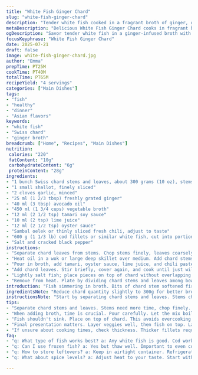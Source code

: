 ```yaml
---
title: "White Fish Ginger Chard"
slug: "white-fish-ginger-chard"
description: "Tender white fish cooked in a fragrant broth of ginger, garlic, and soy-sauce infused chard leaves. The stems soften first to build texture. Broth seasoned with lime juice, fish sauce, and a touch of chili paste. Olive oil finishes the dish, adding subtle richness. Takes roughly 40 minutes from start to finish. Serves four. Ingredients adjusted for balance and spice. A bright, light main course often found in East Asian-inspired meals. Savory, aromatic, with fresh green vegetable notes from Swiss chard. Fish gently poached to maintain delicate texture. A recipe with minimal dairy, nut-free, egg-free, ideal for various diets."
metaDescription: "Delicious White Fish Ginger Chard cooks in fragrant broth. Perfectly poached fish over tender chard. A fresh Asian-inspired main course."
ogDescription: "Savor tender white fish in a ginger-infused broth with chard. Light and aromatic, a must-try for Asian cuisine enthusiasts."
focusKeyphrase: "White Fish Ginger Chard"
date: 2025-07-21
draft: false
image: white-fish-ginger-chard.jpg
author: "Emma"
prepTime: PT25M
cookTime: PT40M
totalTime: PT65M
recipeYield: "4 servings"
categories: ["Main Dishes"]
tags:
- "fish"
- "healthy"
- "dinner"
- "Asian flavors"
keywords:
- "white fish"
- "Swiss chard"
- "ginger broth"
breadcrumb: ["Home", "Recipes", "Main Dishes"]
nutrition: 
 calories: "220"
 fatContent: "10g"
 carbohydrateContent: "6g"
 proteinContent: "28g"
ingredients:
- "1 bunch Swiss chard stems and leaves, about 300 grams (10 oz), stems chopped, leaves roughly chopped"
- "1 small shallot, finely sliced"
- "2 cloves garlic, minced"
- "25 ml (1 2/3 tbsp) freshly grated ginger"
- "40 ml (3 tbsp) avocado oil"
- "450 ml (1 3/4 cups) vegetable broth"
- "12 ml (2 1/2 tsp) tamari soy sauce"
- "10 ml (2 tsp) lime juice"
- "12 ml (2 1/2 tsp) oyster sauce"
- "Sambal oelek or thinly sliced fresh chili, adjust to taste"
- "600 g (1 1/3 lb) cod fillets or similar white fish, cut into portions"
- "Salt and cracked black pepper"
instructions:
- "Separate chard leaves from stems. Chop stems finely, leaves coarsely enough to make about 1.5 liters (6 cups). Set aside."
- "Heat oil in a wok or large deep skillet over medium. Add chard stems, shallot, garlic, and ginger. Sauté gently until stems start to soften, 6 to 7 minutes."
- "Pour in broth, add tamari, oyster sauce, lime juice, and chili paste. Bring to a gentle boil. Cover and let simmer for 7 minutes."
- "Add chard leaves. Stir briefly, cover again, and cook until just wilted, about 1 minute."
- "Lightly salt fish; place pieces on top of chard without overlapping. Cover and cook 4 to 5 minutes, periodically spooning broth over fish to keep moist."
- "Remove from heat. Plate by dividing chard stems and leaves among bowls, layering fish on top. Ladle broth around fish. Drizzle with extra oil if desired. Season with fresh pepper."
introduction: "Fish simmering in broth. Bits of chard stem softened first. Garlic and ginger punch in early. Heat rising, bubbling, steam escaping. Lime juice spreads zingy notes, balancing sauces – oyster and tamari soy. Chili flakes slip quietly into mix, teasing heat. Leaves of chard fold gently, wilt fast. Then fish laid atop, barely salted to avoid over-salting. Cooking just enough. Broth spooned over, keeps moist, tender flakes. Olive oil drizzled when plated. Fresh, light. Cui’s essential Asian flavors minus dairy, nuts, eggs. Simple swap of sauces alters depth. Texture mix from stem crunch and leafy softness. A meal under 45 minutes in busy kitchens."
ingredientsNote: "Reduce chard quantity slightly to 300g for better broth flavor concentration. Replace olive oil with avocado oil to boost smoke point and add subtle nutty flavor. Oyster sauce swapped in for fish sauce for rounded umami with less saltiness. Tamari soy sauce exchanged for traditional soy adding smoother saltiness without wheat. Ginger amount slightly reduced but still prominent. Broth now vegetable-based, accommodating plant-based eaters while keeping depth. Lime juice amount fine-tuned for equilibrium with other acidic elements. Garlic, shallot, and chili remain anchors but chili made optional to suit tolerance. These changes give the dish a fresher appearance and nuanced flavor profile. The fish portion trimmed to suit smaller appetite or side servings. Simple tweaks, noticeable shift in taste, texture, and cooking dynamics."
instructionsNote: "Start by separating chard stems and leaves. Stems chopped finer so they soften evenly; leaves roughly for volume and quicker cooking. Use medium heat for initial sauté to prevent garlic burning, about 6 or 7 minutes until stems are a bit tender. Adding broth and seasoning liquids next lets flavors meld and reduces rawness of aromatics. Covering the pan keeps steam in and cooks stems evenly. After simmering, leaves added last because they wilt nearly instantly, just a minute. Fish placed on top to avoid overcooking in active liquid and for flavor layering. Salt fish lightly because sauces bring saltiness. Cooking last 4 to 5 minutes depends on thickness—fish flakes when done. Spoon broth regularly to keep moisture consistent, prevents drying on surface. Presentation involves layering veggies, fish, then ladling broth. Optional finishing oil adds silkiness and aroma. Time adjustments keep components tender, not mushy or underdone."
tips:
- "Separate chard stems and leaves. Stems need more time, chop finely. Leaves roughly chopped. Makes even cooking. Keeps volume high. No mush. Don't rush the sauté. Medium heat only here. About six to seven minutes."
- "When adding broth, time is crucial. Pour carefully. Let the mix boil gently. Covering keeps steam in. Flats flavors come out well. Chillies optional, adjust them. Sambal brings a kick. Taste as you go."
- "Fish shouldn't sink. Place on top of chard. This avoids overcooking. Four to five minutes is key timing. Fish flakes nicely when done. Salt lightly. It's got umami already. Don't drown it."
- "Final presentation matters. Layer veggies well, then fish on top. Ladle broth around. Drizzle oil if desired. Optional touch at the end. Keeps moisture locked. Adds aroma."
- "If unsure about cooking times, check thickness. Thicker fillets require more time. Don't be shy to spoon broth. Regular moisture keeps it tender. Ensure uniform cooking. Watch the fish closely."
faq:
- "q: What type of fish works best? a: Any white fish is good. Cod works well. Check for freshness. Firm flesh is key. Flaky fish holds broth nicely, don't choose oily types."
- "q: Can I use frozen fish? a: Yes but thaw well. Important to even cooking. Check time adjustment. Slightly longer if thick. Avoid skipping thawing. It matters."
- "q: How to store leftovers? a: Keep in airtight container. Refrigerate promptly. Consume within two days. Reheat gently on low. Don't overheat, fish dries out. Broth thins."
- "q: What about spice levels? a: Adjust heat to your taste. Start with less. Add more chili if needed. Balance is key. Not overpowering. Keep it enjoyable."

---
```

